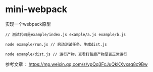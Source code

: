 # mini-webpack
实现一个webpack原型

```
// 测试代码是example/index.js example/a.js example/b.js 

node example/run.js // 启动测试任务，生成dist.js

node example/dist.js // 运行产物，查看打包后产物是否正常运行

```

参考文章： https://mp.weixin.qq.com/s/vpQq3FcJuQkKXvxsq8c9Bw
